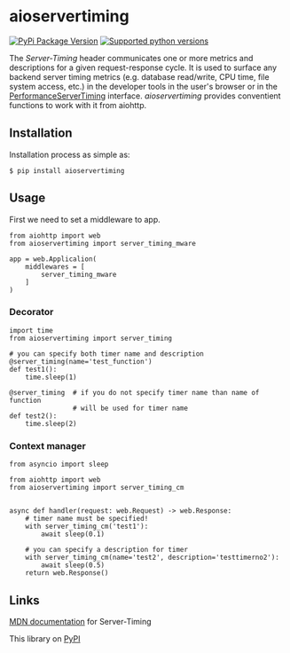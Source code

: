 # aioservertiming

[![PyPi Package Version](https://img.shields.io/pypi/v/aioservertiming.svg)](https://pypi.python.org/pypi/aioservertiming)
[![Supported python versions](https://img.shields.io/pypi/pyversions/aioservertiming.svg)](https://pypi.python.org/pypi/aioservertiming)

The *Server-Timing* header communicates one or more metrics and descriptions for a given request-response cycle. It is used to surface any backend server timing metrics (e.g. database read/write, CPU time, file system access, etc.) in the developer tools in the user's browser or in the [PerformanceServerTiming](https://developer.mozilla.org/en-US/docs/Web/API/PerformanceServerTiming) interface. *aioservertiming* provides conventient functions to work with it from aiohttp.

## Installation

Installation process as simple as:

    $ pip install aioservertiming

## Usage

First we need to set a middleware to app.

```python3
from aiohttp import web
from aioservertiming import server_timing_mware

app = web.Applicalion(
    middlewares = [
        server_timing_mware
    ]
)
```

### Decorator

```python3
import time
from aioservertiming import server_timing

# you can specify both timer name and description
@server_timing(name='test_function')
def test1():
    time.sleep(1)

@server_timing  # if you do not specify timer name than name of function
                # will be used for timer name
def test2():
    time.sleep(2)
```

### Context manager

```python3
from asyncio import sleep

from aiohttp import web
from aioservertiming import server_timing_cm


async def handler(request: web.Request) -> web.Response:
    # timer name must be specified!
    with server_timing_cm('test1'):
        await sleep(0.1)
        
    # you can specify a description for timer
    with server_timing_cm(name='test2', description='testtimerno2'):
        await sleep(0.5)
    return web.Response()
```

## Links

[MDN documentation](https://developer.mozilla.org/en-US/docs/Web/HTTP/Headers/Server-Timing) for Server-Timing

This library on [PyPI](https://pypi.org/project/aioservertiming/)
